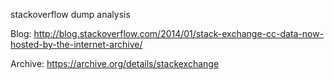 stackoverflow dump analysis

Blog: http://blog.stackoverflow.com/2014/01/stack-exchange-cc-data-now-hosted-by-the-internet-archive/

Archive: https://archive.org/details/stackexchange
